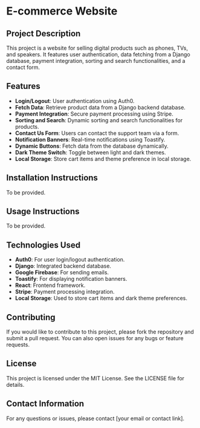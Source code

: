 # E-commerce Website

## Project Description
This project is a website for selling digital products such as phones, TVs, and speakers. It features user authentication, data fetching from a Django database, payment integration, sorting and search functionalities, and a contact form.

## Features
- **Login/Logout**: User authentication using Auth0.
- **Fetch Data**: Retrieve product data from a Django backend database.
- **Payment Integration**: Secure payment processing using Stripe.
- **Sorting and Search**: Dynamic sorting and search functionalities for products.
- **Contact Us Form**: Users can contact the support team via a form.
- **Notification Banners**: Real-time notifications using Toastify.
- **Dynamic Buttons**: Fetch data from the database dynamically.
- **Dark Theme Switch**: Toggle between light and dark themes.
- **Local Storage**: Store cart items and theme preference in local storage.

## Installation Instructions
To be provided.

## Usage Instructions
To be provided.

## Technologies Used
- **Auth0**: For user login/logout authentication.
- **Django**: Integrated backend database.
- **Google Firebase**: For sending emails.
- **Toastify**: For displaying notification banners.
- **React**: Frontend framework.
- **Stripe**: Payment processing integration.
- **Local Storage**: Used to store cart items and dark theme preferences.

## Contributing
If you would like to contribute to this project, please fork the repository and submit a pull request. You can also open issues for any bugs or feature requests.

## License
This project is licensed under the MIT License. See the LICENSE file for details.

## Contact Information
For any questions or issues, please contact [your email or contact link].
